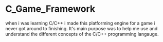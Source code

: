 C_Game_Framework
================

when i was learning C/C++ i made this platforming engine for a game i never got around to finishing. It's main purpose was to help me use and understand the different concepts of the C/C++ programming langauge.
